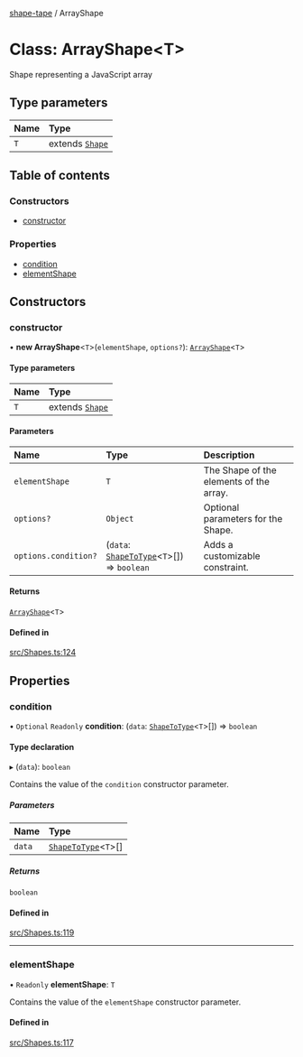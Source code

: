 [shape-tape](../index.md) / ArrayShape

# Class: ArrayShape\<T\>

Shape representing a JavaScript array

## Type parameters

| Name | Type |
| :------ | :------ |
| `T` | extends [`Shape`](../index.md#shape) |

## Table of contents

### Constructors

- [constructor](ArrayShape.md#constructor)

### Properties

- [condition](ArrayShape.md#condition)
- [elementShape](ArrayShape.md#elementshape)

## Constructors

### constructor

• **new ArrayShape**\<`T`\>(`elementShape`, `options?`): [`ArrayShape`](ArrayShape.md)\<`T`\>

#### Type parameters

| Name | Type |
| :------ | :------ |
| `T` | extends [`Shape`](../index.md#shape) |

#### Parameters

| Name | Type | Description |
| :------ | :------ | :------ |
| `elementShape` | `T` | The Shape of the elements of the array. |
| `options?` | `Object` | Optional parameters for the Shape. |
| `options.condition?` | (`data`: [`ShapeToType`](../index.md#shapetotype)\<`T`\>[]) => `boolean` | Adds a customizable constraint. |

#### Returns

[`ArrayShape`](ArrayShape.md)\<`T`\>

#### Defined in

[src/Shapes.ts:124](https://github.com/paulbarmstrong/shape-tape/blob/main/src/Shapes.ts#L124)

## Properties

### condition

• `Optional` `Readonly` **condition**: (`data`: [`ShapeToType`](../index.md#shapetotype)\<`T`\>[]) => `boolean`

#### Type declaration

▸ (`data`): `boolean`

Contains the value of the `condition` constructor parameter.

##### Parameters

| Name | Type |
| :------ | :------ |
| `data` | [`ShapeToType`](../index.md#shapetotype)\<`T`\>[] |

##### Returns

`boolean`

#### Defined in

[src/Shapes.ts:119](https://github.com/paulbarmstrong/shape-tape/blob/main/src/Shapes.ts#L119)

___

### elementShape

• `Readonly` **elementShape**: `T`

Contains the value of the `elementShape` constructor parameter.

#### Defined in

[src/Shapes.ts:117](https://github.com/paulbarmstrong/shape-tape/blob/main/src/Shapes.ts#L117)
